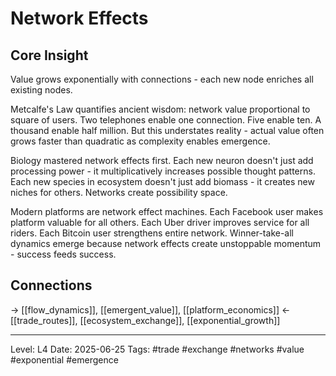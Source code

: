 # Network Effects

## Core Insight
Value grows exponentially with connections - each new node enriches all existing nodes.

Metcalfe's Law quantifies ancient wisdom: network value proportional to square of users. Two telephones enable one connection. Five enable ten. A thousand enable half million. But this understates reality - actual value often grows faster than quadratic as complexity enables emergence.

Biology mastered network effects first. Each new neuron doesn't just add processing power - it multiplicatively increases possible thought patterns. Each new species in ecosystem doesn't just add biomass - it creates new niches for others. Networks create possibility space.

Modern platforms are network effect machines. Each Facebook user makes platform valuable for all others. Each Uber driver improves service for all riders. Each Bitcoin user strengthens entire network. Winner-take-all dynamics emerge because network effects create unstoppable momentum - success feeds success.

## Connections
→ [[flow_dynamics]], [[emergent_value]], [[platform_economics]]
← [[trade_routes]], [[ecosystem_exchange]], [[exponential_growth]]

---
Level: L4
Date: 2025-06-25
Tags: #trade #exchange #networks #value #exponential #emergence
